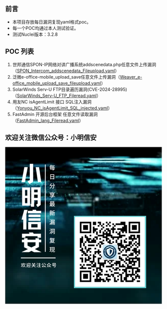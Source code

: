 ## 前言

- 本项目存放每日漏洞复现yaml格式poc。
- 每一个POC均通过本人测试验证。
- 测试Nuclei版本：3.2.8

## POC 列表

1. 世邦通信SPON-IP网络对讲广播系统addscenedata.php任意文件上传漏洞（[SPON_Intercom_addscenedata_Fileupload.yaml](./yaml/SPON_Intercom_addscenedata_Fileupload.yaml)）
2. 泛微e-office-mobile_upload_save任意文件上传漏洞（[Weaver_e-office_mobile_upload_save_fileupload.yaml](./yaml/Weaver_e-office_mobile_upload_save_fileupload.yaml)）
3. SolarWinds Serv-U FTP目录遍历漏洞(CVE-2024-28995)（[SolarWinds_Serv-U_FTP_Fileread.yaml](./yaml/SolarWinds_Serv-U_FTP_Fileread.yaml)）
4. 用友NC isAgentLimit 接口 SQL注入漏洞（[Yonyou_NC_isAgentLimit_SQL_injected.yaml](./yaml/Yonyou_NC_isAgentLimit_SQL_injected.yaml)）
5. FastAdmin 开源后台框架 任意文件读取漏洞（[FastAdmin_lang_Fileread.yaml](./yaml/FastAdmin_lang_Fileread.yaml)）

 ## 欢迎关注微信公众号：小明信安

![小明信安](./images/小明信安.png)